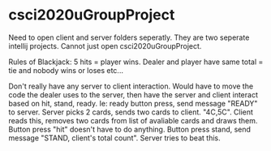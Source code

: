 # csci2020uGroupProject
Need to open client and server folders seperatly. They are two seperate intellij projects. 
Cannot just open csci2020uGroupProject. 

Rules of Blackjack:
5 hits = player wins.
Dealer and player have same total = tie and nobody wins or loses
etc...


Don't really have any server to client interaction. Would have to move the code the dealer uses to the 
server, then have the server and client interact based on hit, stand, ready. 
Ie: ready button press, send message "READY" to server. Server picks 2 cards, sends two cards to client. 
"4C,5C". Client reads this, removes two cards from list of avaliable cards and draws them. 
Button press "hit" doesn't have to do anything. 
Button press stand, send message "STAND, client's total count". Server tries to beat this.

